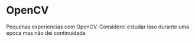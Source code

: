 # OpenCV
Pequenas experiencias com OpenCV. Considerei estudar isso durante uma epoca mas não dei continuidade
